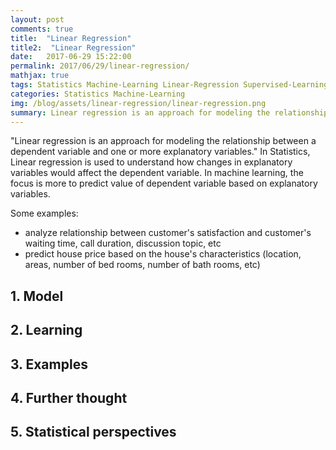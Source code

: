 ```yaml
---
layout: post
comments: true
title:  "Linear Regression"
title2:  "Linear Regression"
date:   2017-06-29 15:22:00
permalink: 2017/06/29/linear-regression/
mathjax: true
tags: Statistics Machine-Learning Linear-Regression Supervised-Learning
categories: Statistics Machine-Learning
img: /blog/assets/linear-regression/linear-regression.png
summary: Linear regression is an approach for modeling the relationship between a scalar dependent variable y and one or more explanatory variables (or independent variables) denoted X...
---
```



"Linear regression is an approach for modeling the relationship between a dependent variable and one or more explanatory variables." In Statistics, Linear regression is used to understand how changes in explanatory variables would affect the dependent variable. In machine learning, the focus is more to predict value of dependent variable based on explanatory variables.

Some examples:
- analyze relationship between customer's satisfaction and customer's waiting time, call duration, discussion topic, etc
- predict house price based on the house's characteristics (location, areas, number of bed rooms, number of bath rooms, etc)

## 1. Model


## 2. Learning

## 3. Examples

## 4. Further thought

## 5. Statistical perspectives

